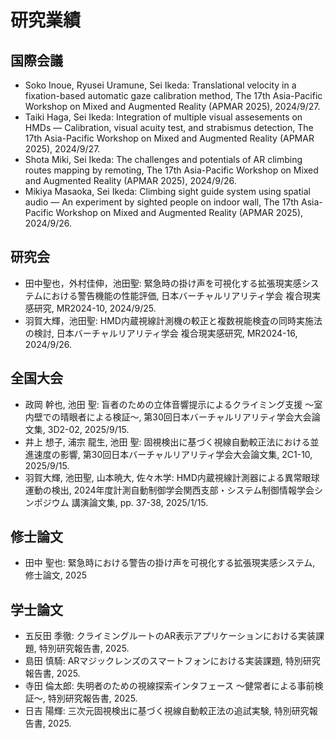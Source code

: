 # 研究業績
## 国際会議
- Soko Inoue, Ryusei Uramune, Sei Ikeda: Translational velocity in a fixation-based automatic gaze calibration method, The 17th Asia-Pacific Workshop on Mixed and Augmented Reality (APMAR 2025), 2024/9/27.
- Taiki Haga, Sei Ikeda: Integration of multiple visual assesements on HMDs ― Calibration, visual acuity test, and strabismus detection, The 17th Asia-Pacific Workshop on Mixed and Augmented Reality (APMAR 2025), 2024/9/27.
- Shota Miki, Sei Ikeda: The challenges and potentials of AR climbing routes mapping by remoting, The 17th Asia-Pacific Workshop on Mixed and Augmented Reality (APMAR 2025), 2024/9/26.
- Mikiya Masaoka, Sei Ikeda: Climbing sight guide system using spatial audio ― An experiment by sighted people on indoor wall, The 17th Asia-Pacific Workshop on Mixed and Augmented Reality (APMAR 2025), 2024/9/26.

## 研究会
- 田中聖也，外村佳伸，池田聖: 緊急時の掛け声を可視化する拡張現実感システムにおける警告機能の性能評価, 日本バーチャルリアリティ学会 複合現実感研究, MR2024-10, 2024/9/25.
- 羽賀大輝，池田聖: HMD内蔵視線計測機の較正と複数視能検査の同時実施法の検討, 日本バーチャルリアリティ学会 複合現実感研究, MR2024-16, 2024/9/26.

## 全国大会
- 政岡 幹也, 池田 聖: 盲者のための立体音響提示によるクライミング支援 ～室内壁での晴眼者による検証～, 第30回日本バーチャルリアリティ学会大会論文集, 3D2-02, 2025/9/15.
- 井上 想子, 浦宗 龍生, 池田 聖: 固視検出に基づく視線自動較正法における並進速度の影響, 第30回日本バーチャルリアリティ学会大会論文集, 2C1-10, 2025/9/15.
- 羽賀大輝, 池田聖, 山本暁大, 佐々木学: HMD内蔵視線計測器による異常眼球運動の検出, 2024年度計測自動制御学会関西支部・システム制御情報学会シンポジウム 講演論文集, pp. 37-38, 2025/1/15.

## 修士論文
- 田中 聖也: 緊急時における警告の掛け声を可視化する拡張現実感システム, 修士論文, 2025

## 学士論文
- 五反田 季徹: クライミングルートのAR表示アプリケーションにおける実装課題, 特別研究報告書, 2025.
- 島田 慎騎: ARマジックレンズのスマートフォンにおける実装課題, 特別研究報告書, 2025.
- 寺田 倫太郎: 失明者のための視線探索インタフェース ～健常者による事前検証～, 特別研究報告書, 2025.
- 日吉 陽輝: 三次元固視検出に基づく視線自動較正法の追試実験, 特別研究報告書, 2025.
